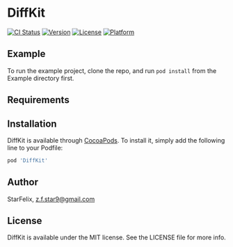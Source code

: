 # DiffKit

[![CI Status](https://img.shields.io/travis/StarFelix/DiffKit.svg?style=flat)](https://travis-ci.org/StarFelix/DiffKit)
[![Version](https://img.shields.io/cocoapods/v/DiffKit.svg?style=flat)](https://cocoapods.org/pods/DiffKit)
[![License](https://img.shields.io/cocoapods/l/DiffKit.svg?style=flat)](https://cocoapods.org/pods/DiffKit)
[![Platform](https://img.shields.io/cocoapods/p/DiffKit.svg?style=flat)](https://cocoapods.org/pods/DiffKit)

## Example

To run the example project, clone the repo, and run `pod install` from the Example directory first.

## Requirements

## Installation

DiffKit is available through [CocoaPods](https://cocoapods.org). To install
it, simply add the following line to your Podfile:

```ruby
pod 'DiffKit'
```

## Author

StarFelix, z.f.star9@gmail.com

## License

DiffKit is available under the MIT license. See the LICENSE file for more info.
